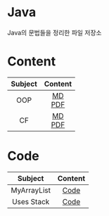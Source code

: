 # Java
Java의 문법들을 정리한 파일 저장소

# Content
| Subject | Content |
| :---: | :---: |
| OOP | [MD](https://github.com/Mangjun/Java/blob/main/OOP/OOP.md)<br>[PDF](https://github.com/Mangjun/Java/blob/main/OOP/OOP.pdf) |
| CF | [MD](https://github.com/Mangjun/Java/blob/main/CF/CF.md)<br>[PDF]() |

# Code
| Subject | Content |
| :---: | :---: |
| MyArrayList | [Code](https://github.com/Mangjun/Java/blob/main/CF/Code/src/datastructure/MyArrayList.java) |
| Uses Stack | [Code]() |